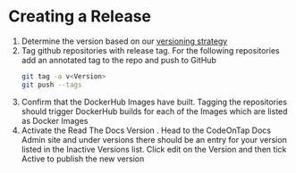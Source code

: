 # Creating a Release

1. Determine the version based on our [versioning strategy](./versioning.md)
2. Tag github repositories with release tag. For the following repositories add an annotated tag to the repo and push to GitHub
    ```bash
    git tag -a v<Version>
    git push --tags
    ```
3. Confirm that the DockerHub Images have built. Tagging the repositories should trigger DockerHub builds for each of the Images which are listed as Docker Images
4. Activate the Read The Docs Version . Head to the CodeOnTap Docs Admin site and under versions there should be an entry for your version listed in the Inactive Versions list. Click edit on the Version and then tick Active to publish the new version
